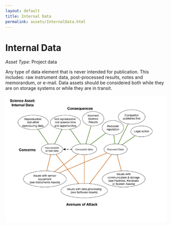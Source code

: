 ```yaml
---
layout: default
title: Internal Data
permalink: assets/InternalData.html
---
```


# Internal Data

*Asset Type:* Project data

Any type of data element that is never intended for publication.  This includes: raw instrument data, post-processed results, notes and memorandum, or e-mail.  Data assets should be considered both while they are on storage systems or while they are in transit.

![Internal Data](../diagrams/InternalData.png)